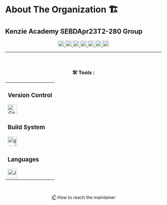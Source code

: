 <!--
    ______
  / ____/________  __  ______
 / / __/ ___/ __ \/ / / / __ \
/ /_/ / /  / /_/ / /_/ / /_/ /
\____/_/   \____/\__,_/ .___/
                     /_/
    ____       _
   / __ \_____(_)
  / /_/ / ___/ /
 / ____/ /  / /
/_/   /_/__/ /
        /___/

Maintiner:    Kyle Gortych
Date Created: 
Members:      
-->

# About The Organization :building_construction:
## Kenzie Academy SEBDApr23T2-280 Group

<div id="header" align="center">
  <!-- <img src="" width="512" alt="img"> -->
  <div id="badges">
      <a href="https://github.com/kylegortych">
        <img src="https://img.shields.io/badge/kylegortych-white?style=plastic&logo=&logoColor=blue" height="20" alt="kylegortych"/>
      </a>
      <a href="https://github.com/ashalewis1">
        <img src="https://img.shields.io/badge/ashalewis1-white?style=plastic&logo=&logoColor=blue" height="20" alt="ashalewis1"/>
      </a>
      <a href="https://github.com/nancyurciuoli">
        <img src="https://img.shields.io/badge/nancyurciuoli-white?style=plastic&logo=" height="20" alt="nancyurciuoli"/>
      </a>
      <a href="https://github.com/egrok99">
        <img src="https://img.shields.io/badge/egrok99-white?style=plastic&logo=" height="20" alt="egrok99"/>
      </a>
      <a href="https://github.com/molliver">
        <img src="https://img.shields.io/badge/molliver-white?style=plastic&logo=" height="20" alt="molliver"/>
      </a>
      <a href="https://github.com/igrin89">
        <img src="https://img.shields.io/badge/igrin89-white?style=plastic&logo=" height="20" alt="igrin89"/>
      </a>
      <a href="https://github.com/dereck-weaver">
        <img src="https://img.shields.io/badge/dereckweaver-white?style=plastic&logo=" height="20" alt="dereck-weaver"/>
      </a>
</div>

---
<br>

### :hammer_and_wrench: Tools :

<table>
    <tr>
        <td>
            <h3>Version Control</h3>
            <img src="https://img.shields.io/badge/Git-white?style=plastic&logo=git&logoColor=red" title="Git" alt="Git" height="30"/>
        </td>
        <tr>
            <td>
                <h3>Build System</h3>
                <img src="https://img.shields.io/badge/Gradle-white?style=plastic&logo=gradle&logoColor=black" title="gradle" alt="gradle" height="30"/>
            </td>
        </tr>
        <td>
            <h3>Languages</h3>
            <img src="https://custom-icon-badges.demolab.com/badge/Java-white.svg?&sytle=plastic&logo=java" title="Java" alt="Java" height="30"/>
        </td>
    </tr>
</table>
<br>

<a href="your-gmail-link?">:mailbox:</a> How to reach the maintainer
